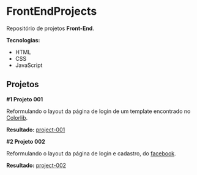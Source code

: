# FrontEndProjects

Repositório de projetos **Front-End**.

**Tecnologias:**

* HTML
* CSS
* JavaScript

## Projetos

**#1 Projeto 001**

Reformulando o layout da página de login de um template encontrado no [Colorlib](https://colorlib.com/wp/html5-and-css3-login-forms/).

**Resultado:** [project-001](https://github.com/JesseLopesTI/FrontEndProjects/tree/master/project-001)

**#2 Projeto 002**

Reformulando o layout da página de login e cadastro, do [facebook](https://www.facebook.com/).

**Resultado:** [project-002](https://github.com/JesseLopesTI/FrontEndProjects/tree/master/project-002)
